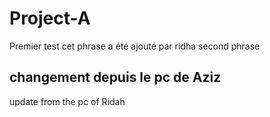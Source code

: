 # Project-A
Premier test
cet phrase a été ajouté par ridha
second phrase
## changement depuis le pc de Aziz 
update from the pc of Ridah